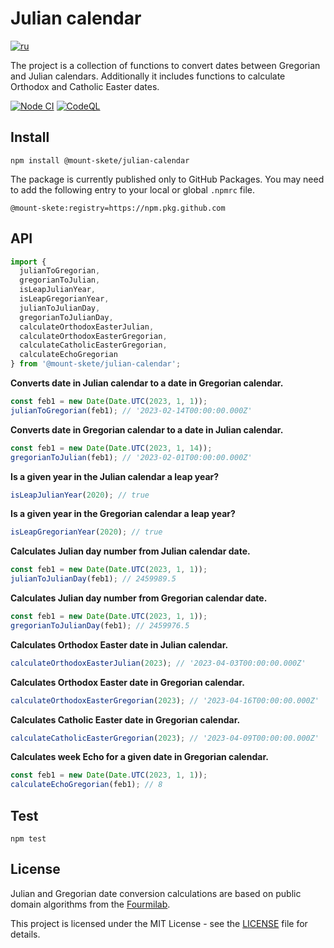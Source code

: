 # Julian calendar

[![ru](https://img.shields.io/badge/lang-ru-red.svg)](README.ru.md)

The project is a collection of functions to convert dates between Gregorian and Julian calendars.
Additionally it includes functions to calculate Orthodox and Catholic Easter dates.

[![Node CI](https://github.com/Mount-Skete/julian-calendar-js/actions/workflows/node-ci.yml/badge.svg)](https://github.com/Mount-Skete/julian-calendar-js/actions/workflows/node-ci.yml)
[![CodeQL](https://github.com/Mount-Skete/julian-calendar-js/actions/workflows/github-code-scanning/codeql/badge.svg)](https://github.com/Mount-Skete/julian-calendar-js/actions/workflows/github-code-scanning/codeql)

## Install
```shell
npm install @mount-skete/julian-calendar
```
The package is currently published only to GitHub Packages. You may need to add the following entry to your local or global `.npmrc` file.
```properties
@mount-skete:registry=https://npm.pkg.github.com
```

## API

```JavaScript
import {
  julianToGregorian,
  gregorianToJulian,
  isLeapJulianYear,
  isLeapGregorianYear,
  julianToJulianDay,
  gregorianToJulianDay,
  calculateOrthodoxEasterJulian,
  calculateOrthodoxEasterGregorian,
  calculateCatholicEasterGregorian,
  calculateEchoGregorian
} from '@mount-skete/julian-calendar';
```

**Converts date in Julian calendar to a date in Gregorian calendar.**
```JavaScript
const feb1 = new Date(Date.UTC(2023, 1, 1));
julianToGregorian(feb1); // '2023-02-14T00:00:00.000Z'
```

**Converts date in Gregorian calendar to a date in Julian calendar.**
```JavaScript
const feb1 = new Date(Date.UTC(2023, 1, 14));
gregorianToJulian(feb1); // '2023-02-01T00:00:00.000Z'
```

**Is a given year in the Julian calendar a leap year?**
```JavaScript
isLeapJulianYear(2020); // true
```

**Is a given year in the Gregorian calendar a leap year?**
```JavaScript
isLeapGregorianYear(2020); // true
```

**Calculates Julian day number from Julian calendar date.**
```JavaScript
const feb1 = new Date(Date.UTC(2023, 1, 1));
julianToJulianDay(feb1); // 2459989.5
```

**Calculates Julian day number from Gregorian calendar date.**
```JavaScript
const feb1 = new Date(Date.UTC(2023, 1, 1));
gregorianToJulianDay(feb1); // 2459976.5
```

**Calculates Orthodox Easter date in Julian calendar.**
```JavaScript
calculateOrthodoxEasterJulian(2023); // '2023-04-03T00:00:00.000Z'
```

**Calculates Orthodox Easter date in Gregorian calendar.**
```JavaScript
calculateOrthodoxEasterGregorian(2023); // '2023-04-16T00:00:00.000Z'
```

**Calculates Catholic Easter date in Gregorian calendar.**
```JavaScript
calculateCatholicEasterGregorian(2023); // '2023-04-09T00:00:00.000Z'
```

**Calculates week Echo for a given date in Gregorian calendar.**
```JavaScript
const feb1 = new Date(Date.UTC(2023, 1, 1));
calculateEchoGregorian(feb1); // 8
```

## Test
```shell
npm test
```

## License
Julian and Gregorian date conversion calculations are based on public domain algorithms from the [Fourmilab](https://www.fourmilab.ch/documents/calendar/).

This project is licensed under the MIT License - see the [LICENSE](LICENSE) file for details.

